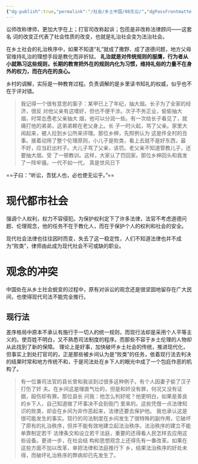 ```yaml
---
{"dg-publish":true,"permalink":"/社会/乡土中国/08无讼/","dgPassFrontmatter":true}
---
```



讼师改称律师，更加大字在上；打官司改称起诉；包揽是非改称法律顾问——这套名 词的改变正代表了社会性质的改变，也就是礼治社会变为法治社会。

在乡土社会的礼治秩序中，如果不知道“礼”就成了撒野、成了道德问题，地方父母官维持礼治的理想手段是教化而非折狱。
**礼治就是对传统规则的服膺，行为者从小就熟习这些规则，长期的教育把外在的规则内化为习惯，维持礼俗的力量不在身外的权力，而在内在的良心。**

乡村的调解，实际是一种教育过程。负责调解的是乡里读书知礼的权威，似乎也不在于评对错。
>我记得一个很有意思的案子：某甲已上了年纪，抽大烟。长子为了全家的经济，很反 对他父亲有这嗜好，但也不便干涉。次子不务正业，偷偷抽大烟，时常怂恿老父亲抽大 烟，他可以分润一些。有一次给长子看见了，就痛打他的弟弟，这弟弟赖在老父身上。长 子一时火起，骂了父亲。家里大闹起来，被人拉到乡公所来评理。那位乡绅，先照例认为 这是件全村的丑事。接着动用了整个伦理原则，小儿子是败类，看上去就不是好东西，最 不好，应当赶出村子。大儿子骂了父亲，该罚。老父亲不知道管教儿子，还要抽大烟，受 了一顿教训。这样，大家认了罚回家。那位乡绅回头和我发了一阵牢骚。一代不如一代， 真是世风日下

==子曰：“听讼，吾犹人也，必也使无讼乎。”==
# 现代都市社会
强调个人权利，权力不容侵犯。为保护权利定下了许多法律，法官不考虑道德问题、伦理观念，他的任务不在于教化人，而在于保护个人的权利和社会的安全。

现代社会法律也往往因时而变，失去了这一稳定性，人们不知道法律也并不成为“败类”，律师由此成为现代社会不可或缺的职业。
# 观念的冲突
中国处在从乡土社会蜕变的过程中，原有对诉讼的观念还是很坚固地留存在广大民间，也使得现代司法不能完全推行。
## 现行法
差序格局中原本不承认有施行于一切人的统一规则，而现行法却是采用个人平等主义的。使百姓不明白，又不熟悉司法制度的程序。而那些不容于乡土伦理的人物却从此找到了新的保障。
理论上是好事，加快破坏乡土社会的传统，推进现代化，但事实上到处打官司的，正是那些被乡间认为是“败类”的任务，依着现行法去判决的结果时常和地方传统不和，于是司法处在乡下人的眼光中成了一个包庇作恶的机构了。

>有一位兼司法官的县长曾和我谈到过很多这种例子。有个人因妻子偷了汉子打伤了奸 夫。在乡间这是理直气壮的，但是和奸没有罪，何况又没有证据，殴伤却有罪。那位县长 问我：他怎么判好呢？他更明白，如果是善良的乡下人，自己知道做了坏事决不会到衙门 里来的。这些凭借一点法律知识的败类，却会在乡间为非作恶起来，法律还要去保护他。 我也承认这是很可能发生的事实。现行的司法制度在乡间发生了很特殊的副作用，它破坏 了原有的礼治秩序，但并不能有效地建立起法治秩序。法治秩序的建立不能单靠制定若干 法律条文和设立若干法庭，重要的还得看人民怎样去应用这些设备。更进一步，在社会结 构和思想观念上还得先有一番改革。如果在这些方面不加以改革，单把法律和法庭推行下 乡，结果法治秩序的好处未得，而破坏礼治秩序的弊病却已先发生了。

